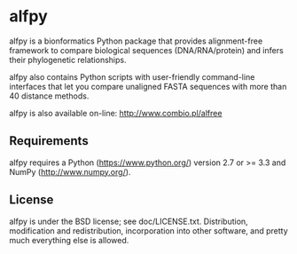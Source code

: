 # alfpy

alfpy is a bionformatics Python package that provides alignment-free framework to compare biological sequences (DNA/RNA/protein) and infers their phylogenetic relationships. 

alfpy also contains Python scripts with user-friendly command-line interfaces that let you compare unaligned FASTA sequences with more than 40 distance methods.

alfpy is also available on-line: http://www.combio.pl/alfree


## Requirements

alfpy requires a Python (https://www.python.org/) version 2.7 or >= 3.3 and NumPy (http://www.numpy.org/).


## License

alfpy is under the BSD license; see doc/LICENSE.txt. Distribution, modification and redistribution, incorporation into other software, and pretty much everything else is allowed.
